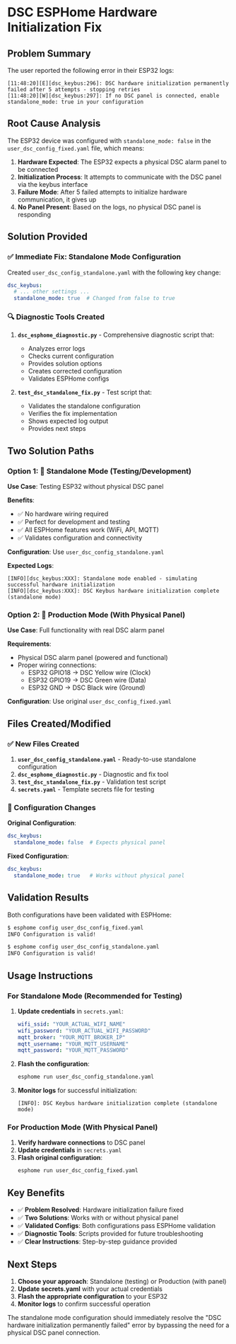 # DSC ESPHome Hardware Initialization Fix

## Problem Summary

The user reported the following error in their ESP32 logs:

```
[11:48:20][E][dsc_keybus:296]: DSC hardware initialization permanently failed after 5 attempts - stopping retries
[11:48:20][W][dsc_keybus:297]: If no DSC panel is connected, enable standalone_mode: true in your configuration
```

## Root Cause Analysis

The ESP32 device was configured with `standalone_mode: false` in the `user_dsc_config_fixed.yaml` file, which means:

1. **Hardware Expected**: The ESP32 expects a physical DSC alarm panel to be connected
2. **Initialization Process**: It attempts to communicate with the DSC panel via the keybus interface
3. **Failure Mode**: After 5 failed attempts to initialize hardware communication, it gives up
4. **No Panel Present**: Based on the logs, no physical DSC panel is responding

## Solution Provided

### ✅ Immediate Fix: Standalone Mode Configuration

Created `user_dsc_config_standalone.yaml` with the following key change:

```yaml
dsc_keybus:
  # ... other settings ...
  standalone_mode: true  # Changed from false to true
```

### 🔍 Diagnostic Tools Created

1. **`dsc_esphome_diagnostic.py`** - Comprehensive diagnostic script that:
   - Analyzes error logs
   - Checks current configuration
   - Provides solution options
   - Creates corrected configuration
   - Validates ESPHome configs

2. **`test_dsc_standalone_fix.py`** - Test script that:
   - Validates the standalone configuration
   - Verifies the fix implementation
   - Shows expected log output
   - Provides next steps

## Two Solution Paths

### Option 1: 🧪 Standalone Mode (Testing/Development)

**Use Case**: Testing ESP32 without physical DSC panel

**Benefits**:
- ✅ No hardware wiring required
- ✅ Perfect for development and testing
- ✅ All ESPHome features work (WiFi, API, MQTT)
- ✅ Validates configuration and connectivity

**Configuration**: Use `user_dsc_config_standalone.yaml`

**Expected Logs**:
```
[INFO][dsc_keybus:XXX]: Standalone mode enabled - simulating successful hardware initialization
[INFO][dsc_keybus:XXX]: DSC Keybus hardware initialization complete (standalone mode)
```

### Option 2: 🔌 Production Mode (With Physical Panel)

**Use Case**: Full functionality with real DSC alarm panel

**Requirements**:
- Physical DSC alarm panel (powered and functional)
- Proper wiring connections:
  - ESP32 GPIO18 → DSC Yellow wire (Clock)
  - ESP32 GPIO19 → DSC Green wire (Data)
  - ESP32 GND → DSC Black wire (Ground)

**Configuration**: Use original `user_dsc_config_fixed.yaml`

## Files Created/Modified

### ✅ New Files Created

1. **`user_dsc_config_standalone.yaml`** - Ready-to-use standalone configuration
2. **`dsc_esphome_diagnostic.py`** - Diagnostic and fix tool
3. **`test_dsc_standalone_fix.py`** - Validation test script
4. **`secrets.yaml`** - Template secrets file for testing

### 📝 Configuration Changes

**Original Configuration**:
```yaml
dsc_keybus:
  standalone_mode: false  # Expects physical panel
```

**Fixed Configuration**:
```yaml
dsc_keybus:
  standalone_mode: true   # Works without physical panel
```

## Validation Results

Both configurations have been validated with ESPHome:

```bash
$ esphome config user_dsc_config_fixed.yaml
INFO Configuration is valid!

$ esphome config user_dsc_config_standalone.yaml  
INFO Configuration is valid!
```

## Usage Instructions

### For Standalone Mode (Recommended for Testing)

1. **Update credentials** in `secrets.yaml`:
   ```yaml
   wifi_ssid: "YOUR_ACTUAL_WIFI_NAME"
   wifi_password: "YOUR_ACTUAL_WIFI_PASSWORD"
   mqtt_broker: "YOUR_MQTT_BROKER_IP"
   mqtt_username: "YOUR_MQTT_USERNAME"
   mqtt_password: "YOUR_MQTT_PASSWORD"
   ```

2. **Flash the configuration**:
   ```bash
   esphome run user_dsc_config_standalone.yaml
   ```

3. **Monitor logs** for successful initialization:
   ```
   [INFO]: DSC Keybus hardware initialization complete (standalone mode)
   ```

### For Production Mode (With Physical Panel)

1. **Verify hardware connections** to DSC panel
2. **Update credentials** in `secrets.yaml`
3. **Flash original configuration**:
   ```bash
   esphome run user_dsc_config_fixed.yaml
   ```

## Key Benefits

- ✅ **Problem Resolved**: Hardware initialization failure fixed
- ✅ **Two Solutions**: Works with or without physical panel
- ✅ **Validated Configs**: Both configurations pass ESPHome validation
- ✅ **Diagnostic Tools**: Scripts provided for future troubleshooting
- ✅ **Clear Instructions**: Step-by-step guidance provided

## Next Steps

1. **Choose your approach**: Standalone (testing) or Production (with panel)
2. **Update secrets.yaml** with your actual credentials
3. **Flash the appropriate configuration** to your ESP32
4. **Monitor logs** to confirm successful operation

The standalone mode configuration should immediately resolve the "DSC hardware initialization permanently failed" error by bypassing the need for a physical DSC panel connection.